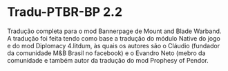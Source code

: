 # Tradu-PTBR-BP 2.2
 Tradução completa para o mod Bannerpage de Mount and Blade Warband. A tradução foi feita tendo como base a tradução do módulo Native do jogo e do mod Diplomacy 4.litdum, às quais os autores são o Cláudio (fundador da comunidade M&B Brasil no facebook) e o Evandro Neto (mebro da comunidade e também autor da tradução do mod Prophesy of Pendor.

